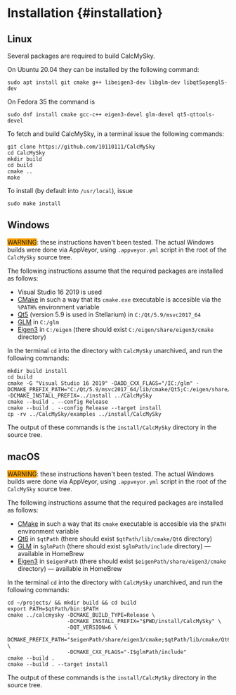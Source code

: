 # Installation {#installation}

## <a name="linux">Linux</a>

Several packages are required to build CalcMySky.

On Ubuntu 20.04 they can be installed by the following command:
```
sudo apt install git cmake g++ libeigen3-dev libglm-dev libqt5opengl5-dev
```
On Fedora 35 the command is
```
sudo dnf install cmake gcc-c++ eigen3-devel glm-devel qt5-qttools-devel
```

To fetch and build CalcMySky, in a terminal issue the following commands:
```
git clone https://github.com/10110111/CalcMySky
cd CalcMySky
mkdir build
cd build
cmake ..
make
```

To install (by default into `/usr/local`), issue
```
sudo make install
```

## <a name="windows">Windows</a>

<span style="background-color: orange;">WARNING</span>: these instructions haven't been tested. The actual Windows builds were done via AppVeyor, using `.appveyor.yml` script in the root of the `CalcMySky` source tree.

The following instructions assume that the required packages are installed as follows:

 * Visual Studio 16 2019 is used
 * [CMake](https://cmake.org/) in such a way that its `cmake.exe` executable is accesible via the `%PATH%` environment variable
 * [Qt5](https://download.qt.io/archive/qt/) (version 5.9 is used in Stellarium) in `C:/Qt/5.9/msvc2017_64`
 * [GLM](https://github.com/g-truc/glm) in `C:/glm`
 * [Eigen3](https://eigen.tuxfamily.org) in `C:/eigen` (there should exist `C:/eigen/share/eigen3/cmake` directory)

In the terminal `cd` into the directory with `CalcMySky` unarchived, and run the following commands:
```
mkdir build install
cd build
cmake -G "Visual Studio 16 2019" -DADD_CXX_FLAGS="/IC:/glm" -DCMAKE_PREFIX_PATH="C:/Qt/5.9/msvc2017_64/lib/cmake/Qt5;C:/eigen/share/eigen3/cmake" -DCMAKE_INSTALL_PREFIX=../install ../CalcMySky
cmake --build . --config Release
cmake --build . --config Release --target install
cp -rv ../CalcMySky/examples ../install/CalcMySky
```

The output of these commands is the `install/CalcMySky` directory in the source tree.

## <a name="macos">macOS</a>

<span style="background-color: orange;">WARNING</span>: these instructions haven't been tested. The actual Windows builds were done via AppVeyor, using `.appveyor.yml` script in the root of the `CalcMySky` source tree.

The following instructions assume that the required packages are installed as follows:

 * [CMake](https://cmake.org/) in such a way that its `cmake` executable is accesible via the `$PATH` environment variable
 * [Qt6](https://download.qt.io/archive/qt/) in `$qtPath` (there should exist `$qtPath/lib/cmake/Qt6` directory)
 * [GLM](https://github.com/g-truc/glm) in `$glmPath` (there should exist `$glmPath/include` directory) — available in HomeBrew
 * [Eigen3](https://eigen.tuxfamily.org) in `$eigenPath` (there should exist `$eigenPath/share/eigen3/cmake` directory) — available in HomeBrew

In the terminal `cd` into the directory with `CalcMySky` unarchived, and run the following commands:
```
cd ~/projects/ && mkdir build && cd build
export PATH=$qtPath/bin:$PATH
cmake ../calcmysky -DCMAKE_BUILD_TYPE=Release \
                   -DCMAKE_INSTALL_PREFIX="$PWD/install/CalcMySky" \
                   -DQT_VERSION=6 \
                   -DCMAKE_PREFIX_PATH="$eigenPath/share/eigen3/cmake;$qtPath/lib/cmake/Qt6" \
                   -DCMAKE_CXX_FLAGS="-I$glmPath/include"
cmake --build .
cmake --build . --target install
```

The output of these commands is the `install/CalcMySky` directory in the source tree.
